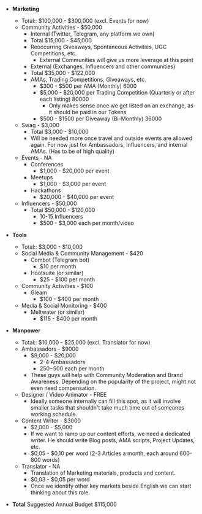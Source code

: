 - **Marketing**
    - Total:: $100,000 - $300,000 (excl. Events for now)
    - Community Activities - $50,000
        - Internal (Twitter, Telegram, any platform we own)
        - Total $15,000 - $45,000
        - Reoccurring Giveaways, Spontaneous Activities, UGC Competitions, etc.
            - External Communities will give us more leverage at this point
        - External (Exchanges, Influencers and other communities)
        - Total $35,000 - $122,000
        - AMAs, Trading Competitions, Giveaways, etc.
            - $300 - $500 per AMA (Monthly) 6000
            - $5,000 - $20,000 per Trading Competition (Quarterly or after each listing) 80000
                - Only makes sense once we get listed on an exchange, as it should be paid in our Tokens
            - $500 - $1500 per Giveaway (Bi-Monthly) 36000
    - Swag - $3,000
        - Total $3,000 - $10,000
        - Will be needed more once travel and outside events are allowed again. For now just for Ambassadors, Influencers, and internal AMAs. (Has to be of high quality)
    - Events - NA
        - Conferences
            - $1,000 - $20,000 per event
        - Meetups
            - $1,000 - $3,000 per event
        - Hackathons
            - $20,000 - $40,000 per event
    - Influencers - $50,000
        - Total $50,000 - $120,000 
            - 10-15 Influencers
            - $500 - $3,000 each per month/video
- **Tools**
    - Total:: $3,000 - $10,000
    - Social Media & Community Management - $420
        - Combot (Telegram bot)
            - $10 per month
        - Hootsuite (or similar)
            - $25 - $100 per month 
    - Community Activities - $100
        - Gleam
            - $100 - $400 per month  
    - Media & Social Monitoring - $400
        - Meltwater (or similar)
            - $115 - $400 per month 
- **Manpower**
    - Total:: $10,000 - $25,000 (excl. Translator for now)
    - Ambassadors - $9000
        - $9,000 - $20,000
            - 2-4 Ambassadors
            - $250-$500 each per month
        - These guys will help with Community Moderation and Brand Awareness. Depending on the popularity of the project, might not even need compensation.
    - Designer / Video Animator - FREE
        - Ideally someone internally can fill this spot, as it will involve smaller tasks that shouldn't take much time out of someones working schedule.
    - Content Writer - $3000
        - $2,000 - $5,000
        - If we want to ramp up our content efforts, we need a dedicated writer. He should write Blog posts, AMA scripts, Project Updates, etc. 
        - $0,05 - $0,10 per word (2-3 Articles a month, each around 600-800 words)
    - Translator - NA
        - Translation of Marketing materials, products and content. 
        - $0,03 - $0,05 per word
        - Once we identify other key markets beside English we can start thinking about this role.
        
- **Total** Suggested Annual Budget $115,000
